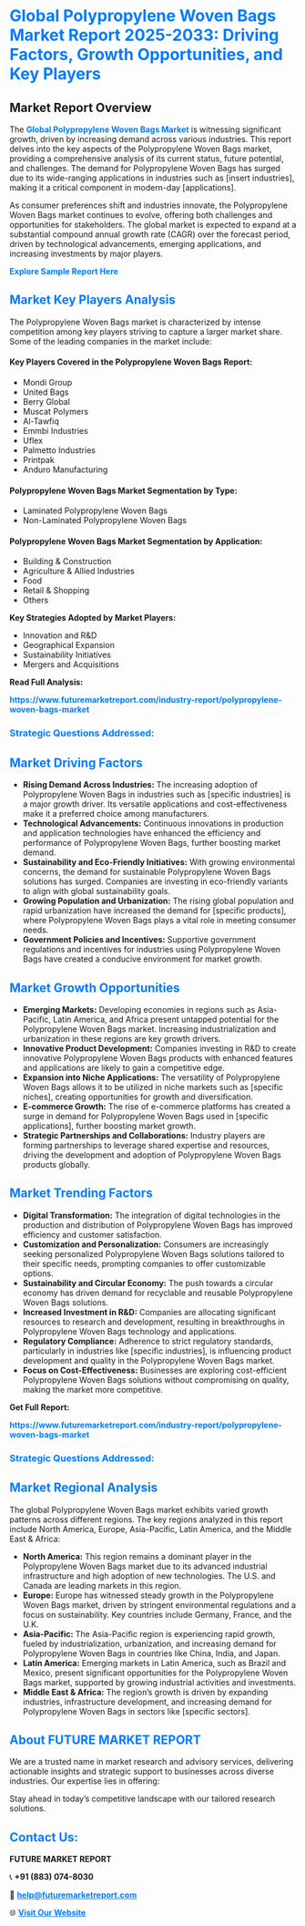 <h1 style="color: #007BFF;">Global Polypropylene Woven Bags Market Report 2025-2033: Driving Factors, Growth Opportunities, and Key Players</h1>

<section id="overview">
<h2>Market Report Overview</h2>
<p>The <a href="https://www.futuremarketreport.com/industry-report/polypropylene-woven-bags-market" style="color: #007BFF; text-decoration: none;"><strong>Global Polypropylene Woven Bags Market</strong></a> is witnessing significant growth, driven by increasing demand across various industries. This report delves into the key aspects of the Polypropylene Woven Bags market, providing a comprehensive analysis of its current status, future potential, and challenges. The demand for Polypropylene Woven Bags has surged due to its wide-ranging applications in industries such as [insert industries], making it a critical component in modern-day [applications].</p>
<p>As consumer preferences shift and industries innovate, the Polypropylene Woven Bags market continues to evolve, offering both challenges and opportunities for stakeholders. The global market is expected to expand at a substantial compound annual growth rate (CAGR) over the forecast period, driven by technological advancements, emerging applications, and increasing investments by major players.</p>
</section>

<section id="overview">
<p><a href="https://www.futuremarketreport.com/request-sample/reportId=92284" style="color: #007BFF; text-decoration: none;"><strong>Explore Sample Report Here</strong></a></p>
</section>

<section id="key-players">
<h2 style="color: #007BFF;">Market Key Players Analysis</h2>
<p>The Polypropylene Woven Bags market is characterized by intense competition among key players striving to capture a larger market share. Some of the leading companies in the market include:</p>
<h4>Key Players Covered in the Polypropylene Woven Bags Report:</h4>
<ul><li>Mondi Group</li><li>United Bags</li><li>Berry Global</li><li>Muscat Polymers</li><li>Al-Tawfiq</li><li>Emmbi Industries</li><li>Uflex</li><li>Palmetto Industries</li><li>Printpak</li><li>Anduro Manufacturing</li></ul>
<h4>Polypropylene Woven Bags Market Segmentation by Type:</h4>
<ul><li>Laminated Polypropylene Woven Bags</li><li>Non-Laminated Polypropylene Woven Bags</li></ul>

<h4>Polypropylene Woven Bags Market Segmentation by Application:</h4>
<ul><li>Building &amp; Construction</li><li>Agriculture &amp; Allied Industries</li><li>Food</li><li>Retail &amp; Shopping</li><li>Others</li></ul>
<p><strong>Key Strategies Adopted by Market Players:</strong></p>
<ul>
<li>Innovation and R&D</li>
<li>Geographical Expansion</li>
<li>Sustainability Initiatives</li>
<li>Mergers and Acquisitions</li>
</ul>
</section>

<section>
<p><strong>Read Full Analysis: </strong></p><a href="https://www.futuremarketreport.com/industry-report/polypropylene-woven-bags-market" style="color: #007BFF; text-decoration: none;"><strong>https://www.futuremarketreport.com/industry-report/polypropylene-woven-bags-market</strong></a>
<h3 style="color: #007BFF;">Strategic Questions Addressed:</h3>
</section>

<section id="driving-factors">
<h2 style="color: #007BFF;">Market Driving Factors</h2>
<ul>
<li><strong>Rising Demand Across Industries:</strong> The increasing adoption of Polypropylene Woven Bags in industries such as [specific industries] is a major growth driver. Its versatile applications and cost-effectiveness make it a preferred choice among manufacturers.</li>
<li><strong>Technological Advancements:</strong> Continuous innovations in production and application technologies have enhanced the efficiency and performance of Polypropylene Woven Bags, further boosting market demand.</li>
<li><strong>Sustainability and Eco-Friendly Initiatives:</strong> With growing environmental concerns, the demand for sustainable Polypropylene Woven Bags solutions has surged. Companies are investing in eco-friendly variants to align with global sustainability goals.</li>
<li><strong>Growing Population and Urbanization:</strong> The rising global population and rapid urbanization have increased the demand for [specific products], where Polypropylene Woven Bags plays a vital role in meeting consumer needs.</li>
<li><strong>Government Policies and Incentives:</strong> Supportive government regulations and incentives for industries using Polypropylene Woven Bags have created a conducive environment for market growth.</li>
</ul>
</section>

<section id="growth-opportunities">
<h2 style="color: #007BFF;">Market Growth Opportunities</h2>
<ul>
<li><strong>Emerging Markets:</strong> Developing economies in regions such as Asia-Pacific, Latin America, and Africa present untapped potential for the Polypropylene Woven Bags market. Increasing industrialization and urbanization in these regions are key growth drivers.</li>
<li><strong>Innovative Product Development:</strong> Companies investing in R&D to create innovative Polypropylene Woven Bags products with enhanced features and applications are likely to gain a competitive edge.</li>
<li><strong>Expansion into Niche Applications:</strong> The versatility of Polypropylene Woven Bags allows it to be utilized in niche markets such as [specific niches], creating opportunities for growth and diversification.</li>
<li><strong>E-commerce Growth:</strong> The rise of e-commerce platforms has created a surge in demand for Polypropylene Woven Bags used in [specific applications], further boosting market growth.</li>
<li><strong>Strategic Partnerships and Collaborations:</strong> Industry players are forming partnerships to leverage shared expertise and resources, driving the development and adoption of Polypropylene Woven Bags products globally.</li>
</ul>
</section>

<section id="trending-factors">
<h2 style="color: #007BFF;">Market Trending Factors</h2>
<ul>
<li><strong>Digital Transformation:</strong> The integration of digital technologies in the production and distribution of Polypropylene Woven Bags has improved efficiency and customer satisfaction.</li>
<li><strong>Customization and Personalization:</strong> Consumers are increasingly seeking personalized Polypropylene Woven Bags solutions tailored to their specific needs, prompting companies to offer customizable options.</li>
<li><strong>Sustainability and Circular Economy:</strong> The push towards a circular economy has driven demand for recyclable and reusable Polypropylene Woven Bags solutions.</li>
<li><strong>Increased Investment in R&D:</strong> Companies are allocating significant resources to research and development, resulting in breakthroughs in Polypropylene Woven Bags technology and applications.</li>
<li><strong>Regulatory Compliance:</strong> Adherence to strict regulatory standards, particularly in industries like [specific industries], is influencing product development and quality in the Polypropylene Woven Bags market.</li>
<li><strong>Focus on Cost-Effectiveness:</strong> Businesses are exploring cost-efficient Polypropylene Woven Bags solutions without compromising on quality, making the market more competitive.</li>
</ul>
</section>

<section>
<p><strong>Get Full Report: </strong></p><a href="https://www.futuremarketreport.com/industry-report/polypropylene-woven-bags-market" style="color: #007BFF; text-decoration: none;"><strong>https://www.futuremarketreport.com/industry-report/polypropylene-woven-bags-market</strong></a>
<h3 style="color: #007BFF;">Strategic Questions Addressed:</h3>
</section>


<section id="regional-analysis">
<h2 style="color: #007BFF;">Market Regional Analysis</h2>
<p>The global Polypropylene Woven Bags market exhibits varied growth patterns across different regions. The key regions analyzed in this report include North America, Europe, Asia-Pacific, Latin America, and the Middle East & Africa:</p>
<ul>
<li><strong>North America:</strong> This region remains a dominant player in the Polypropylene Woven Bags market due to its advanced industrial infrastructure and high adoption of new technologies. The U.S. and Canada are leading markets in this region.</li>
<li><strong>Europe:</strong> Europe has witnessed steady growth in the Polypropylene Woven Bags market, driven by stringent environmental regulations and a focus on sustainability. Key countries include Germany, France, and the U.K.</li>
<li><strong>Asia-Pacific:</strong> The Asia-Pacific region is experiencing rapid growth, fueled by industrialization, urbanization, and increasing demand for Polypropylene Woven Bags in countries like China, India, and Japan.</li>
<li><strong>Latin America:</strong> Emerging markets in Latin America, such as Brazil and Mexico, present significant opportunities for the Polypropylene Woven Bags market, supported by growing industrial activities and investments.</li>
<li><strong>Middle East & Africa:</strong> The region’s growth is driven by expanding industries, infrastructure development, and increasing demand for Polypropylene Woven Bags in sectors like [specific sectors].</li>
</ul>
</section>

<footer>
<h2 style="color: #007BFF;">About FUTURE MARKET REPORT</h2>
<p>We are a trusted name in market research and advisory services, delivering actionable insights and strategic support to businesses across diverse industries. Our expertise lies in offering:</p>

<p>Stay ahead in today’s competitive landscape with our tailored research solutions.</p>

<h2 style="color: #007BFF;">Contact Us:</h2>
<p><strong>FUTURE MARKET REPORT</strong></p>
<p>📞 <strong>+91 (883) 074-8030</strong></p>
<p>📧 <strong><a href="mailto:help@futuremarketreport.com" style="color: #007BFF;">help@futuremarketreport.com</a></strong></p>
<p>🌐 <strong><a href="https://www.futuremarketreport.com/" style="color: #007BFF;">Visit Our Website</a></strong></p>
</footer>
